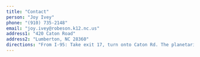 ```yaml
---
title: "Contact"
person: "Joy Ivey"
phone: "(910) 735-2148"
email: "joy.ivey@robeson.k12.nc.us"
address1: "420 Caton Road"
address2: "Lumberton, NC 28360"
directions: "From I-95: Take exit 17, turn onto Caton Rd. The planetarium will be about .25 mi to the west. There's a small street with parking in front of it."
---
```

